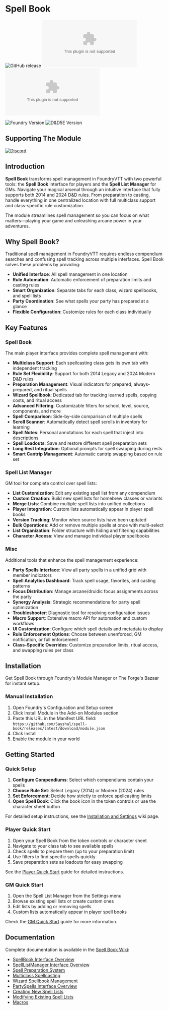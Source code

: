 # Spell Book

![GitHub release](https://img.shields.io/github/v/release/Sayshal/spell-book?style=for-the-badge)
![GitHub Downloads (specific asset, all releases)](<https://img.shields.io/github/downloads/Sayshal/spell-book/module.zip?style=for-the-badge&logo=foundryvirtualtabletop&logoColor=white&logoSize=auto&label=Downloads%20(Total)&color=ff144f>)
![GitHub Downloads (specific asset, latest release)](<https://img.shields.io/github/downloads/Sayshal/spell-book/latest/module.zip?sort=date&style=for-the-badge&logo=foundryvirtualtabletop&logoColor=white&logoSize=auto&label=Downloads%20(Latest)&color=ff144f>)

![Foundry Version](https://img.shields.io/endpoint?url=https%3A%2F%2Ffoundryshields.com%2Fversion%3Fstyle%3Dfor-the-badge%26url%3Dhttps%3A%2F%2Fgithub.com%2FSayshal%2Fspell-book%2Freleases%2Flatest%2Fdownload%2Fmodule.json)
![D&D5E Version](https://img.shields.io/endpoint?url=https%3A%2F%2Ffoundryshields.com%2Fsystem%3FnameType%3Dfoundry%26showVersion%3D1%26style%3Dfor-the-badge%26url%3Dhttps%3A%2F%2Fgithub.com%2FSayshal%2Fspell-book%2Freleases%2Flatest%2Fdownload%2Fmodule.json)

## Supporting The Module

[![Discord](https://dcbadge.limes.pink/api/server/PzzUwU9gdz)](https://discord.gg/PzzUwU9gdz)

## Introduction

**Spell Book** transforms spell management in FoundryVTT with two powerful tools: the **Spell Book** interface for players and the **Spell List Manager** for GMs. Navigate your magical arsenal through an intuitive interface that fully supports both 2014 and 2024 D&D rules. From preparation to casting, handle everything in one centralized location with full multiclass support and class-specific rule customization.

The module streamlines spell management so you can focus on what matters—playing your game and unleashing arcane power in your adventures.

## Why Spell Book?

Traditional spell management in FoundryVTT requires endless compendium searches and confusing spell tracking across multiple interfaces. Spell Book solves these problems by providing:

- **Unified Interface**: All spell management in one location
- **Rule Automation**: Automatic enforcement of preparation limits and casting rules
- **Smart Organization**: Separate tabs for each class, wizard spellbooks, and spell lists
- **Party Coordination**: See what spells your party has prepared at a glance
- **Flexible Configuration**: Customize rules for each class individually

## Key Features

### Spell Book

The main player interface provides complete spell management with:

- **Multiclass Support**: Each spellcasting class gets its own tab with independent tracking
- **Rule Set Flexibility**: Support for both 2014 Legacy and 2024 Modern D&D rules
- **Preparation Management**: Visual indicators for prepared, always-prepared, and ritual spells
- **Wizard Spellbook**: Dedicated tab for tracking learned spells, copying costs, and ritual access
- **Advanced Filtering**: Customizable filters for school, level, source, components, and more
- **Spell Comparison**: Side-by-side comparison of multiple spells
- **Scroll Scanner**: Automatically detect spell scrolls in inventory for learning
- **Spell Notes**: Personal annotations for each spell that inject into descriptions
- **Spell Loadouts**: Save and restore different spell preparation sets
- **Long Rest Integration**: Optional prompts for spell swapping during rests
- **Smart Cantrip Management**: Automatic cantrip swapping based on rule set

### Spell List Manager

GM tool for complete control over spell lists:

- **List Customization**: Edit any existing spell list from any compendium
- **Custom Creation**: Build new spell lists for homebrew classes or variants
- **Merge Lists**: Combine multiple spell lists into unified collections
- **Player Integration**: Custom lists automatically appear in player spell books
- **Version Tracking**: Monitor when source lists have been updated
- **Bulk Operations**: Add or remove multiple spells at once with multi-select
- **List Organization**: Folder structure with hiding and filtering capabilities
- **Character Access**: View and manage individual player spellbooks

### Misc

Additional tools that enhance the spell management experience:

- **Party Spells Interface**: View all party spells in a unified grid with member indicators
- **Spell Analytics Dashboard**: Track spell usage, favorites, and casting patterns
- **Focus Distribution**: Manage arcane/druidic focus assignments across the party
- **Synergy Analysis**: Strategic recommendations for party spell optimization
- **Troubleshooter**: Diagnostic tool for resolving configuration issues
- **Macro Support**: Extensive macro API for automation and custom workflows
- **UI Customization**: Configure which spell details and metadata to display
- **Rule Enforcement Options**: Choose between unenforced, GM notification, or full enforcement
- **Class-Specific Overrides**: Customize preparation limits, ritual access, and swapping rules per class

## Installation

Get Spell Book through Foundry's Module Manager or The Forge's Bazaar for instant setup.

### Manual Installation

1. Open Foundry's Configuration and Setup screen
2. Click Install Module in the Add-on Modules section
3. Paste this URL in the Manifest URL field: `https://github.com/Sayshal/spell-book/releases/latest/download/module.json`
4. Click Install
5. Enable the module in your world

## Getting Started

### Quick Setup

1. **Configure Compendiums**: Select which compendiums contain your spells
2. **Choose Rule Set**: Select Legacy (2014) or Modern (2024) rules
3. **Set Enforcement**: Decide how strictly to enforce spellcasting limits
4. **Open Spell Book**: Click the book icon in the token controls or use the character sheet button

For detailed setup instructions, see the [Installation and Settings](https://github.com/Sayshal/spell-book/wiki/Installation-and-Settings) wiki page.

### Player Quick Start

1. Open your Spell Book from the token controls or character sheet
2. Navigate to your class tab to see available spells
3. Check spells to prepare them (up to your preparation limit)
4. Use filters to find specific spells quickly
5. Save preparation sets as loadouts for easy swapping

See the [Player Quick Start](https://github.com/Sayshal/spell-book/wiki/Player-Quick-Start) guide for detailed instructions.

### GM Quick Start

1. Open the Spell List Manager from the Settings menu
2. Browse existing spell lists or create custom ones
3. Edit lists by adding or removing spells
4. Custom lists automatically appear in player spell books

Check the [GM Quick Start](https://github.com/Sayshal/spell-book/wiki/DM-Quick-Start) guide for more information.

## Documentation

Complete documentation is available in the [Spell Book Wiki](https://github.com/Sayshal/spell-book/wiki):

- [SpellBook Interface Overview](https://github.com/Sayshal/spell-book/wiki/SpellBook-Interface-Overview)
- [SpellListManager Interface Overview](https://github.com/Sayshal/spell-book/wiki/SpellListManager-Interface-Overview)
- [Spell Preparation System](https://github.com/Sayshal/spell-book/wiki/Spell-Preparation-System)
- [Multiclass Spellcasting](https://github.com/Sayshal/spell-book/wiki/Multiclass-Spellcasting)
- [Wizard Spellbook Management](https://github.com/Sayshal/spell-book/wiki/Wizard-Spellbook-Management)
- [PartySpells Interface Overview](https://github.com/Sayshal/spell-book/wiki/PartySpells-Interface-Overview)
- [Creating New Spell Lists](https://github.com/Sayshal/spell-book/wiki/Creating-New-Spell-Lists)
- [Modifying Existing Spell Lists](https://github.com/Sayshal/spell-book/wiki/Modifying-Existing-Spell-Lists)
- [Macros](https://github.com/Sayshal/spell-book/wiki/Macros)
